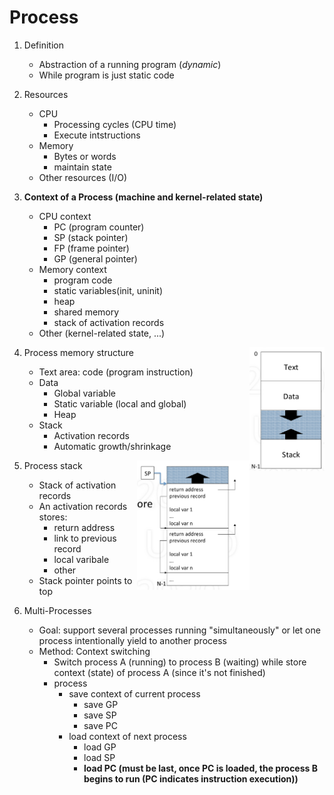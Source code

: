 # Process

1. Definition

   - Abstraction of a running program (*dynamic*)
   - While program is just static code

2. Resources

    - CPU
      - Processing cycles (CPU time)
      - Execute intstructions
    - Memory
      - Bytes or words
      - maintain state
    - Other resources (I/O)

3. **Context of a Process (machine and kernel-related state)**

   - CPU context
     - PC (program counter)
     - SP (stack pointer)
     - FP (frame pointer)
     - GP (general pointer)
   - Memory context
     - program code
     - static variables(init, uninit)
     - heap
     - shared memory
     - stack of activation records
   - Other (kernel-related state, ...)

4. Process memory structure <img src="./imgs/process&#32;memory.png" width="120" style="float: right;">
   - Text area: code (program instruction)
   - Data
     - Global variable
     - Static variable (local and global)
     - Heap
   - Stack
     - Activation records
     - Automatic growth/shrinkage

5. Process stack <img src="./imgs/process&#32;stack.png" width="180" style="float: right;">
   - Stack of activation records
   - An activation records stores:
     - return address
     - link to previous record
     - local varibale
     - other
   - Stack pointer points to top

6. Multi-Processes
    - Goal: support several processes running "simultaneously" or let one process intentionally yield to another process
    - Method: Context switching
      - Switch process A (running) to process B (waiting) while store context (state) of process A (since it's not finished)
      - process
        - save context of current process
          - save GP
          - save SP
          - save PC
        - load context of next process
          - load GP
          - load SP
          - __load PC (must be last, once PC is loaded, the process B begins to run (PC indicates instruction execution))__
